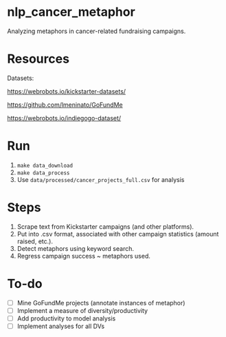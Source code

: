 # nlp_cancer_metaphor
Analyzing metaphors in cancer-related fundraising campaigns.

# Resources

Datasets:

https://webrobots.io/kickstarter-datasets/

https://github.com/lmeninato/GoFundMe

https://webrobots.io/indiegogo-dataset/

# Run

1. `make data_download`
2. `make data_process`
3. Use `data/processed/cancer_projects_full.csv` for analysis

# Steps

1. Scrape text from Kickstarter campaigns (and other platforms).  
2. Put into .csv format, associated with other campaign statistics (amount raised, etc.).
3. Detect metaphors using keyword search.
4. Regress campaign success ~ metaphors used.

# To-do

 - [ ] Mine GoFundMe projects (annotate instances of metaphor)
 - [ ] Implement a measure of diversity/productivity
 - [ ] Add productivity to model analysis
 - [ ] Implement analyses for all DVs